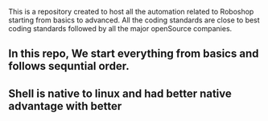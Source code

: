 This is a repository created to host all the automation related to Roboshop starting from basics to advanced.
All the coding standards are close to best coding standards followed by all the major openSource companies.

In this repo, We start everything from basics and follows sequntial order.
------
Shell is native to linux and had better native advantage with better 
----------